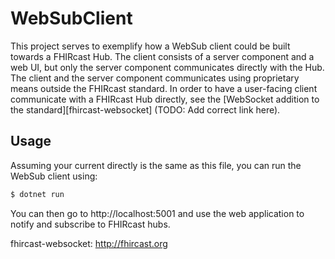 # WebSubClient

This project serves to exemplify how a WebSub client could be built towards a FHIRcast Hub. The client consists of a server component and a web UI, but only the server component communicates directly with the Hub. The client and the server component communicates using proprietary means outside the FHIRcast standard. In order to have a user-facing client communicate with a FHIRcast Hub directly, see the [WebSocket addition to the standard][fhircast-websocket] (TODO: Add correct link here).

## Usage

Assuming your current directly is the same as this file, you can run the WebSub client using:

```sh
$ dotnet run
```

You can then go to http://localhost:5001 and use the web application to notify and subscribe to FHIRcast hubs.

fhircast-websocket: http://fhircast.org
